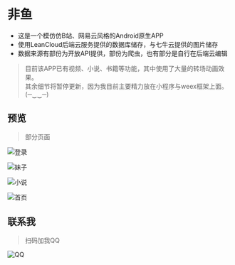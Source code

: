 # 非鱼

* 这是一个模仿仿B站、网易云风格的Android原生APP  
* 使用LeanCloud后端云服务提供的数据库储存，与七牛云提供的图片储存  
* 数据来源有部份为开放API提供，部份为爬虫，也有部分是自行在后端云编辑  

> 目前该APP已有视频、小说、书籍等功能，其中使用了大量的转场动画效果。  
> 其余细节将暂停更新，因为我目前主要精力放在小程序与weex框架上面。 (─‿‿─)  


## 预览
> 部分页面

![登录](preview/0.jpg)

![妹子](preview/1.jpg)

![小说](preview/2.jpg)

![首页](preview/3.jpg)


## 联系我
> 扫码加我QQ  

![QQ](preview/qq.jpg)

